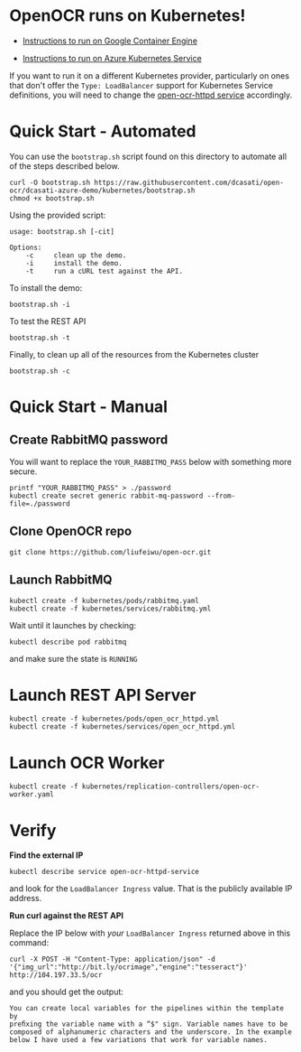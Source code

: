 # OpenOCR runs on Kubernetes!

* [Instructions to run on Google Container Engine](https://github.com/liufeiwu/open-ocr/wiki/Installation-on-Google-Container-Engine)

* [Instructions to run on Azure Kubernetes Service](https://github.com/liufeiwu/open-ocr/wiki/Installation-on-Azure-Kubernetes-Service)

If you want to run it on a different Kubernetes provider, particularly on ones that don't offer the `Type: LoadBalancer` support for Kubernetes Service definitions, you will need to change the [open-ocr-httpd service](https://github.com/liufeiwu/open-ocr/blob/master/kubernetes/services/open_ocr_httpd.yml) accordingly.

# Quick Start - Automated

You can use the `bootstrap.sh` script found on this directory to automate all of the steps described below.

```
curl -O bootstrap.sh https://raw.githubusercontent.com/dcasati/open-ocr/dcasati-azure-demo/kubernetes/bootstrap.sh
chmod +x bootstrap.sh
```

Using the provided script:

```
usage: bootstrap.sh [-cit]

Options:
    -c     clean up the demo.
    -i     install the demo.
    -t     run a cURL test against the API.
```

To install the demo:
```
bootstrap.sh -i
```

To test the REST API

```
bootstrap.sh -t
```

Finally, to clean up all of the resources from the Kubernetes cluster

```
bootstrap.sh -c
```

# Quick Start - Manual

## Create RabbitMQ password

You will want to replace the `YOUR_RABBITMQ_PASS` below with something more secure.

```
printf "YOUR_RABBITMQ_PASS" > ./password
kubectl create secret generic rabbit-mq-password --from-file=./password

```

## Clone OpenOCR repo

```
git clone https://github.com/liufeiwu/open-ocr.git
```

## Launch RabbitMQ 

```
kubectl create -f kubernetes/pods/rabbitmq.yaml
kubectl create -f kubernetes/services/rabbitmq.yml
```

Wait until it launches by checking:

```
kubectl describe pod rabbitmq
```

and make sure the state is `RUNNING`

# Launch REST API Server

```
kubectl create -f kubernetes/pods/open_ocr_httpd.yml
kubectl create -f kubernetes/services/open_ocr_httpd.yml
```

# Launch OCR Worker

```
kubectl create -f kubernetes/replication-controllers/open-ocr-worker.yaml
```

# Verify

**Find the external IP**

```
kubectl describe service open-ocr-httpd-service
```

and look for the `LoadBalancer Ingress` value.  That is the publicly available IP address.

**Run curl against the REST API**

Replace the IP below with *your* `LoadBalancer Ingress` returned above in this command:

```
curl -X POST -H "Content-Type: application/json" -d '{"img_url":"http://bit.ly/ocrimage","engine":"tesseract"}' http://104.197.33.5/ocr
```

and you should get the output:

```
You can create local variables for the pipelines within the template by
preﬁxing the variable name with a “$" sign. Variable names have to be
composed of alphanumeric characters and the underscore. In the example
below I have used a few variations that work for variable names.
```
